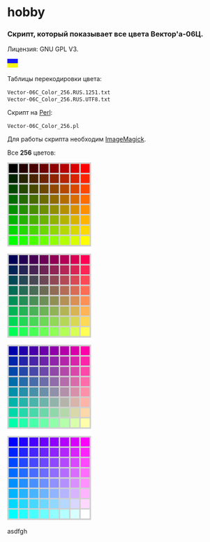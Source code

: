 # hobby
### Скрипт, который показывает все цвета Вектор'а-06Ц.

Лицензия: GNU GPL V3.

![](https://github.com/drilnet/vector-06c-color256/blob/master/UA.png)

Таблицы перекодировки цвета:

    Vector-06C_Color_256.RUS.1251.txt
    Vector-06C_Color_256.RUS.UTF8.txt

Скрипт на [Perl](http://www.perl.org/):

    Vector-06C_Color_256.pl

Для работы скрипта необходим [ImageMagick](https://www.imagemagick.org).



Все **256** цветов:

![](https://github.com/drilnet/vector-06c-color256/blob/master/Images%20PNG/Vector-06C_Color_256.3.png)

asdfgh

